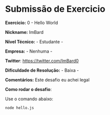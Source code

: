 # Submissão de Exercicio

**Exercicio:** 0 - Hello World

**Nickname:** ImBard

**Nível Técnico:** - Estudante -

**Empresa:** - Nenhuma -

**Twitter**: https://twitter.com/ImBard0

**Dificuldade de Resolução:** - Baixa -

**Comentários:** Este desafio eu achei legal

**Como rodar o desafio**: 

Use o comando abaixo: 
```bash
node hello.js
```